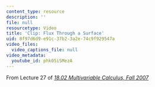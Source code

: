 ```yaml
---
content_type: resource
description: ''
file: null
resourcetype: Video
title: 'Clip: Flux Through a Surface'
uid: 8f97d6d9-e91c-37b2-3a2e-74c9f929547a
video_files:
  video_captions_file: null
video_metadata:
  youtube_id: phk05iSMezA
---
```


From Lecture 27 of [_18.02 Multivariable Calculus, Fall 2007_](/courses/18-02-multivariable-calculus-fall-2007/pages/video-lectures)